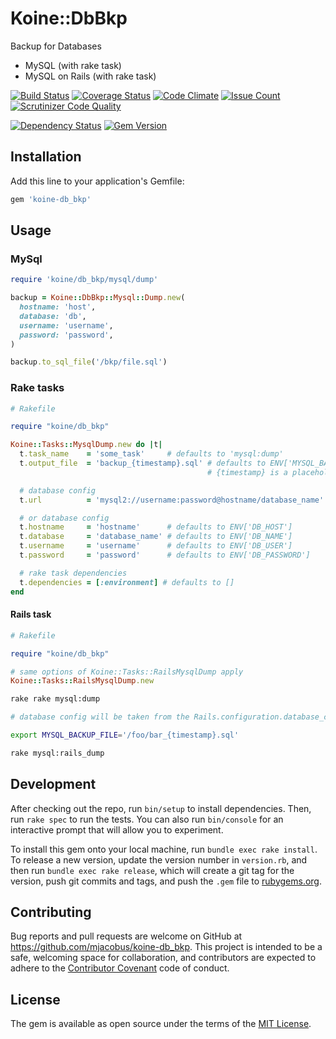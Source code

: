 # Koine::DbBkp

Backup for Databases

- MySQL (with rake task)
- MySQL on Rails (with rake task)

[![Build Status](https://travis-ci.org/mjacobus/koine-db_bkp.svg?branch=master)](https://travis-ci.org/mjacobus/koine-db_bkp)
[![Coverage Status](https://coveralls.io/repos/github/mjacobus/koine-db_bkp/badge.svg?branch=master)](https://coveralls.io/github/mjacobus/koine-db_bkp?branch=master)
[![Code Climate](https://codeclimate.com/github/mjacobus/koine-db_bkp/badges/gpa.svg)](https://codeclimate.com/github/mjacobus/koine-db_bkp)
[![Issue Count](https://codeclimate.com/github/mjacobus/koine-db_bkp/badges/issue_count.svg)](https://codeclimate.com/github/mjacobus/koine-db_bkp)
[![Scrutinizer Code Quality](https://scrutinizer-ci.com/g/mjacobus/koine-db_bkp/badges/quality-score.png?b=master)](https://scrutinizer-ci.com/g/mjacobus/koine-db_bkp/?branch=master)

[![Dependency Status](https://gemnasium.com/badges/github.com/mjacobus/koine-db_bkp.svg)](https://gemnasium.com/github.com/mjacobus/koine-db_bkp)
[![Gem Version](https://badge.fury.io/rb/koine-db_bkp.svg)](https://badge.fury.io/rb/koine-db_bkp)

## Installation

Add this line to your application's Gemfile:

```ruby
gem 'koine-db_bkp'
```

## Usage

### MySql

```ruby
require 'koine/db_bkp/mysql/dump'

backup = Koine::DbBkp::Mysql::Dump.new(
  hostname: 'host',
  database: 'db',
  username: 'username',
  password: 'password',
)

backup.to_sql_file('/bkp/file.sql')
```

### Rake tasks

```ruby
# Rakefile

require "koine/db_bkp"

Koine::Tasks::MysqlDump.new do |t|
  t.task_name    = 'some_task'     # defaults to 'mysql:dump'
  t.output_file  = 'backup_{timestamp}.sql' # defaults to ENV['MYSQL_BACKUP_FILE']
                                            # {timestamp} is a placeholder for the autogenerated timestamp

  # database config
  t.url          = 'mysql2://username:password@hostname/database_name' # defaults to ENV['DB_URL']

  # or database config
  t.hostname     = 'hostname'      # defaults to ENV['DB_HOST']
  t.database     = 'database_name' # defaults to ENV['DB_NAME']
  t.username     = 'username'      # defaults to ENV['DB_USER']
  t.password     = 'password'      # defaults to ENV['DB_PASSWORD']

  # rake task dependencies
  t.dependencies = [:environment] # defaults to []
end
```

#### Rails task

```ruby
# Rakefile

require "koine/db_bkp"

# same options of Koine::Tasks::RailsMysqlDump apply
Koine::Tasks::RailsMysqlDump.new
```

```bash
rake rake mysql:dump
```

```bash
# database config will be taken from the Rails.configuration.database_configuration[ENV['RAILS_ENV']]

export MYSQL_BACKUP_FILE='/foo/bar_{timestamp}.sql'

rake mysql:rails_dump
```

## Development

After checking out the repo, run `bin/setup` to install dependencies. Then, run `rake spec` to run the tests. You can also run `bin/console` for an interactive prompt that will allow you to experiment.

To install this gem onto your local machine, run `bundle exec rake install`. To release a new version, update the version number in `version.rb`, and then run `bundle exec rake release`, which will create a git tag for the version, push git commits and tags, and push the `.gem` file to [rubygems.org](https://rubygems.org).

## Contributing

Bug reports and pull requests are welcome on GitHub at https://github.com/mjacobus/koine-db_bkp. This project is intended to be a safe, welcoming space for collaboration, and contributors are expected to adhere to the [Contributor Covenant](http://contributor-covenant.org) code of conduct.


## License

The gem is available as open source under the terms of the [MIT License](http://opensource.org/licenses/MIT).

